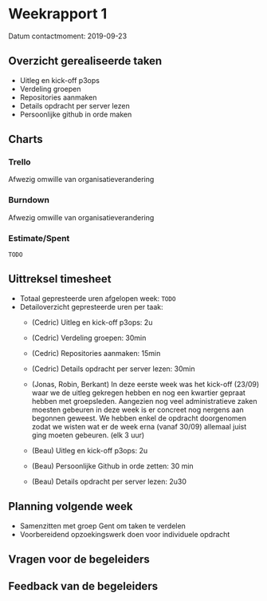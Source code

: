 # Weekrapport 1

Datum contactmoment: 2019-09-23

## Overzicht gerealiseerde taken

- Uitleg en kick-off p3ops
- Verdeling groepen
- Repositories aanmaken
- Details opdracht per server lezen
- Persoonlijke github in orde maken

## Charts

### Trello

Afwezig omwille van organisatieverandering

### Burndown

Afwezig omwille van organisatieverandering

### Estimate/Spent

`TODO`

## Uittreksel timesheet

- Totaal gepresteerde uren afgelopen week: `TODO`
- Detailoverzicht gepresteerde uren per taak: 
  - (Cedric) Uitleg en kick-off p3ops: 2u
  - (Cedric) Verdeling groepen: 30min
  - (Cedric) Repositories aanmaken: 15min
  - (Cedric) Details opdracht per server lezen: 30min
  - (Jonas, Robin, Berkant) In deze eerste week was het kick-off (23/09) waar we de uitleg gekregen hebben en nog een kwartier gepraat hebben met groepsleden. Aangezien nog veel administratieve zaken moesten gebeuren in deze week is er concreet nog nergens aan begonnen geweest. We hebben enkel de opdracht doorgenomen zodat we wisten wat er de week erna (vanaf 30/09) allemaal juist ging moeten gebeuren. (elk 3 uur)

  - (Beau) Uitleg en kick-off p3ops: 2u
  - (Beau) Persoonlijke Github in orde zetten: 30 min
  - (Beau) Details opdracht per server lezen: 2u30 
 
## Planning volgende week

- Samenzitten met groep Gent om taken te verdelen
- Voorbereidend opzoekingswerk doen voor individuele opdracht

## Vragen voor de begeleiders



## Feedback van de begeleiders

